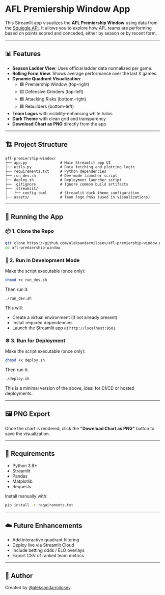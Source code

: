 # AFL Premiership Window App

This Streamlit app visualizes the **AFL Premiership Window** using data from the [Squiggle API](https://api.squiggle.com.au). It allows you to explore how AFL teams are performing based on points scored and conceded, either by season or by recent form.

---

## 📊 Features

- **Season Ladder View**: Uses official ladder data normalized per game.
- **Rolling Form View**: Shows average performance over the last X games.
- **Dynamic Quadrant Visualization**:
  - 🟩 Premiership Window (top-right)
  - 🟨 Defensive Grinders (top-left)
  - 🟦 Attacking Risks (bottom-right)
  - 🟥 Rebuilders (bottom-left)
- **Team Logos** with visibility-enhancing white halos
- **Dark Theme** with clean grid and transparency
- **Download Chart as PNG** directly from the app

---

## 🏗️ Project Structure

```
afl-premiership-window/
├── app.py               # Main Streamlit app UI
├── utils.py             # Data fetching and plotting logic
├── requirements.txt     # Python dependencies
├── run_dev.sh           # Dev-mode launcher script
├── deploy.sh            # Deployment launcher script
├── .gitignore           # Ignore common build artifacts
├── .streamlit/
│   └── config.toml      # Streamlit dark theme configuration
├── assets/              # Team logo PNGs (used in visualizations)
```

---

## 🚀 Running the App

### 📦 1. Clone the Repo
```bash
git clone https://github.com/aleksandarmilosev/afl-premiership-window.git
cd afl-premiership-window
```

### 🧪 2. Run in Development Mode
Make the script executable (once only):
```bash
chmod +x run_dev.sh
```
Then run it:
```bash
./run_dev.sh
```
This will:
- Create a virtual environment (if not already present)
- Install required dependencies
- Launch the Streamlit app at `http://localhost:8501`

### ⚙️ 3. Run for Deployment
Make the script executable (once only):
```bash
chmod +x deploy.sh
```
Then run it:
```bash
./deploy.sh
```
This is a minimal version of the above, ideal for CI/CD or hosted deployments.

---

## 🖼️ PNG Export
Once the chart is rendered, click the **"Download Chart as PNG"** button to save the visualization.

---

## 🔧 Requirements
- Python 3.8+
- Streamlit
- Pandas
- Matplotlib
- Requests

Install manually with:
```bash
pip install -r requirements.txt
```

---

## ☁️ Future Enhancements
- Add interactive quadrant filtering
- Deploy live via Streamlit Cloud
- Include betting odds / ELO overlays
- Export CSV of ranked team metrics

---

## 👤 Author
Created by [@aleksandarmilosev](mailto:amilosev90@gmail.com).
